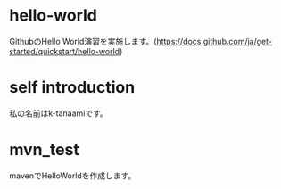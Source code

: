 # hello-world
GithubのHello World演習を実施します。(https://docs.github.com/ja/get-started/quickstart/hello-world)

# self introduction
私の名前はk-tanaamiです。

# mvn_test
mavenでHelloWorldを作成します。
